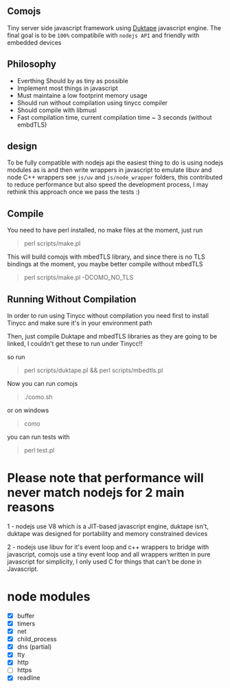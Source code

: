 Comojs
------

Tiny server side javascript framework using [Duktape](http://duktape.org) javascript engine.
The final goal is to be ``100%`` compatibile with ``nodejs API`` and friendly with embedded devices


Philosophy
----------
* Everthing Should by as tiny as possible
* Implement most things in javascript
* Must maintaine a low footprint memory usage
* Should run without compilation using tinycc compiler
* Should compile with libmusl
* Fast compilation time, current compilation time ~ 3 seconds (without embdTLS)


design
-------
To be fully compatible with nodejs api the easiest thing to do is using nodejs modules as is and then write wrappers in javascript to emulate libuv and node C++ wrappers see ``js/uv`` and ``js/node_wrapper`` folders, this contributed to reduce performance but also speed the development process, I may rethink this approach once we pass the tests :)


Compile
-------

You need to have perl installed, no make files at the moment, just run

> perl scripts/make.pl

This will build comojs with mbedTLS library, and since there is no TLS bindings
at the moment, you maybe better compile without mbedTLS

> perl scripts/make.pl -DCOMO_NO_TLS

Running Without Compilation
---------------------------

In order to run using Tinycc without compilation you need first to install Tinycc and make sure it's in your environment path

Then, just compile Duktape and mbedTLS libraries as they are going to be linked, I couldn't get these to run under Tinycc!!

so run

> perl scripts/duktape.pl && perl scripts/mbedtls.pl

Now you can run comojs

> ./como.sh

or on windows

> como

you can run tests with

> perl test.pl

Please note that performance will never match nodejs for 2 main reasons
========================================================================

1 - nodejs use V8 which is a JIT-based javascript engine, duktape isn't, duktape was designed for portability and memory constrained devices

2 - nodejs use libuv for it's event loop and c++ wrappers to bridge with javascript, comojs use a tiny event loop and all wrappers written in pure javascript for simplicity, I only used C for things that can't be done in Javascript.

node modules
=============
- [x] buffer
- [x] timers
- [x] net
- [x] child_process
- [x] dns (partial)
- [x] tty
- [x] http
- [ ] https
- [X] readline
